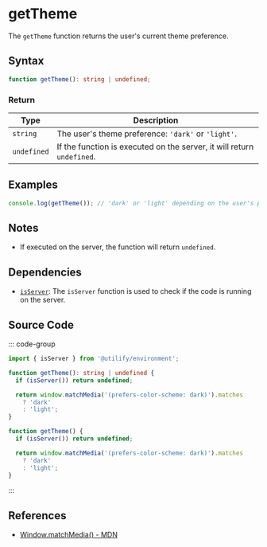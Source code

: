 # getTheme

The `getTheme` function returns the user's current theme preference.

## Syntax

```typescript
function getTheme(): string | undefined;
```

### Return

| Type              | Description                                                     |
|-------------------|---------------------------------------------------------------|
| `string`          | The user's theme preference: `'dark'` or `'light'`.            |
| `undefined`       | If the function is executed on the server, it will return `undefined`. |

## Examples

```typescript
console.log(getTheme()); // 'dark' or 'light' depending on the user's preference
```

## Notes

- If executed on the server, the function will return `undefined`.

## Dependencies

- [`isServer`](../environment/isServer.md): The `isServer` function is used to check if the code is running on the server.

## Source Code

::: code-group
```typescript
import { isServer } from '@utilify/environment';

function getTheme(): string | undefined {
  if (isServer()) return undefined;

  return window.matchMedia('(prefers-color-scheme: dark)').matches
    ? 'dark'
    : 'light';
}
```

```javascript
function getTheme() {
  if (isServer()) return undefined;

  return window.matchMedia('(prefers-color-scheme: dark)').matches
    ? 'dark'
    : 'light';
}
```
:::

## References

- [Window.matchMedia() - MDN](https://developer.mozilla.org/en-US/docs/Web/API/Window/matchMedia)